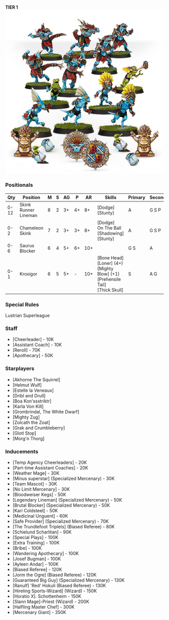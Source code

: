 ﻿**TIER 1**
![](../media/teams/BBS2LizardmenTeamLead.jpg)

### Positionals

| Qty  | Position             | M | S | AG | P  | AR  | Skills                                                                                                 | Primary | Secondary | Cost |
| ---- | -------------------- | - | - | -- | -- | --- | ------------------------------------------------------------------------------------------------------ | ------- | --------- | ---- |
| 0-12 | Skink Runner Lineman | 8 | 2 | 3+ | 4+ | 8+  | [Dodge]<br /> [Stunty]                                                                                 | A       | G S P     | 60K  |
| 0-2  | Chameleon Skink      | 7 | 2 | 3+ | 3+ | 8+  | [Dodge]<br /> On The Ball <br /> [Shadowing] <br /> [Stunty]                                           | A       | G S P     | 70K  |
| 0-6  | Saurus Blocker       | 6 | 4 | 5+ | 6+ | 10+ |                                                                                                        | G S     | A         | 85K  |
| 0-1  | Kroxigor             | 6 | 5 | 5+ | -  | 10+ | [Bone Head]<br /> [Loner] (4+) <br /> [Mighty Blow] (+1) <br /> [Prehensile Tail] <br /> [Thick Skull] | S       | A G       | 140K |

### Special Rules

Lustrian Superleague

### Staff

* [Cheerleader] - 10K
* [Assistant Coach] - 10K
* [Reroll] - 70K
* [Apothecary]  - 50K

### Starplayers

* [Akhorne The Squirrel]
* [Helmut Wulf]
* [Estelle la Veneaux]
* [Dribl and Drull]
* [Boa Kon'ssstriktr]
* [Karla Von Kill]
* [Grombrindal, The White Dwarf]
* [Mighty Zug]
* [Zolcath the Zoat]
* [Grak and Crumbleberry]
* [Glotl Stop]
* [Morg'n Thorg]

### Inducements

* [Temp Agency Cheerleaders] - 20K
* [Part-time Assistant Coaches] - 20K
* [Weather Mage] - 30K
* [Minus superstar] (Specialized Mercenary) - 30K
* [Team Mascot] - 30K
* [No Limit Mercenary] - 30K
* [Bloodweiser Kegs] - 50K
* [Legendary Lineman] (Specialized Mercenary) - 50K
* [Brutal Blocker] (Specialized Mercenary) - 50K
* [Kari Coldsteel] - 50K
* [Medicinal Unguent] - 60K
* [Safe Provider] (Specialized Mercenary) - 70K
* [The Trundlefoot Triplets] (Biased Referee) - 80K
* [Schielund Scharlitan] - 90K
* [Special Plays] - 100K
* [Extra Training] - 100K
* [Bribe] - 100K
* [Wandering Apothecary] - 100K
* [Josef Bugman] - 100K
* [Ayleen Andar] - 100K
* [Biased Referee] - 120K
* [Jorm the Ogre] (Biased Referee) - 120K
* [Guaranteed Big Guy] (Specialized Mercenary) - 130K
* [Ranulf] 'Red' Hokuli (Biased Referee) - 130K
* [Hireling Sports-Wizard] (Wizard) - 150K
* [Horatio X]. Schottenheim - 150K
* [Slann Mage]-Priest (Wizard) - 200K
* [Halfling Master Chef] - 300K
* [Mercenary Giant] - 350K
